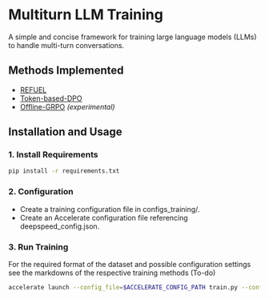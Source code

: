 # Multiturn LLM Training

A simple and concise framework for training large language models (LLMs) to handle multi-turn conversations.

## Methods Implemented

- [REFUEL](https://github.com/ZhaolinGao/REFUEL)
- [Token-based-DPO](https://arxiv.org/pdf/2404.12358)
- [Offline-GRPO](https://arxiv.org/pdf/2501.12948) *(experimental)*

## Installation and Usage

### 1. Install Requirements

```bash
pip install -r requirements.txt
```

### 2. Configuration

- Create a training configuration file in configs_training/.
- Create an Accelerate configuration file referencing deepspeed_config.json.

### 3. Run Training

For the required format of the dataset and possible configuration settings see the markdowns of the respective training methods
(To-do)

```bash
accelerate launch --config_file=$ACCELERATE_CONFIG_PATH train.py --config-name $TRAINING_CONFIG_NAME
```